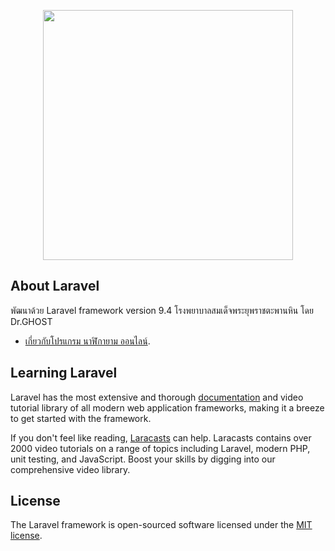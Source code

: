 <p align="center"><a href="https://laravel.com" target="_blank"><img src="https://raw.githubusercontent.com/laravel/art/master/logo-lockup/5%20SVG/2%20CMYK/1%20Full%20Color/laravel-logolockup-cmyk-red.svg" width="400"></a></p>

## About Laravel

พัฒนาด้วย Laravel framework version 9.4
โรงพยาบาลสมเด็จพระยุพราชตะพานหิน
โดย Dr.GHOST

- [เกี่ยวกับโปรแกรม นาฬิกายาม ออนไลน์](https://guardtour.tphcp.go.th/about).

## Learning Laravel

Laravel has the most extensive and thorough [documentation](https://laravel.com/docs) and video tutorial library of all modern web application frameworks, making it a breeze to get started with the framework.

If you don't feel like reading, [Laracasts](https://laracasts.com) can help. Laracasts contains over 2000 video tutorials on a range of topics including Laravel, modern PHP, unit testing, and JavaScript. Boost your skills by digging into our comprehensive video library.

## License

The Laravel framework is open-sourced software licensed under the [MIT license](https://opensource.org/licenses/MIT).
